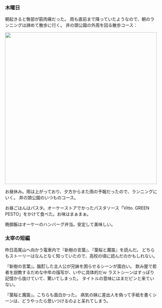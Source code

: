 ### 木曜日

朝起きると臀部が筋肉痛だった。
雨も直前まで降っていたようなので、朝のランニングは諦めて散歩に行く。
井の頭公園の外周を回る散歩コース：

<img src="https://i.imgur.com/Cxt0SDT.jpg" width="500">

お昼休み。雨は上がっており、夕方からまた雨の予報だったので、ランニングにいく。
井の頭公園のいつものコース。

お昼ごはんはパスタ。オーケーストアでかったパスタソース「Vitto. GREEN PESTO」をかけて食べた。お味はまぁまぁ。

晩御飯はオーケーのハンバーグ弁当。安定して美味しい。

### 太宰の短編

昨日高尾山へ向かう電車内で『新樹の言葉』、『葉桜と魔笛』を読んだ。
どちらもストーリーはなんとなく知っていたので、高校の頃に読んだのかもしれない。

『新樹の言葉』。酩酊した主人公が兄妹を困らせるシーンが面白い。
飲み屋で若者を説教するだめな中年の描写が、いやに具体的だｗ
ラストシーンはすっぽり記憶から抜けていて、驚いてしまった。
タイトルの意味にはまだピンと来ていない。

『葉桜と魔笛』。こちらも面白かった。
病気の妹に差出人を偽って手紙を書くシーンは、どうやったら思いつけるのよと呆れてしまう。